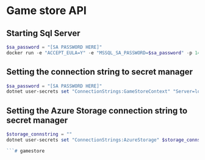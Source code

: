 # Game store API

## Starting Sql Server
```powershell
$sa_password = "[SA PASSWORD HERE]"
docker run -e "ACCEPT_EULA=Y" -e "MSSQL_SA_PASSWORD=$sa_password" -p 1433:1433 -v sqlvolume:/var/opt/mssql -d --rm --name mssql mcr.microsoft.com/mssql/server:2022-latest
```
## Setting the connection string to secret manager
```powershell
$sa_password = "[SA PASSWORD HERE]"
dotnet user-secrets set "ConnectionStrings:GameStoreContext" "Server=localhost;Database=GameStore;User Id=waveuser;Password=$sa_password;TrustServerCertificate=True"
```
## Setting the Azure Storage connection string to secret manager
```powershell
$storage_connstring = ""
dotnet user-secrets set "ConnectionStrings:AzureStorage" $storage_connstring

```#   g a m e s t o r e  
 